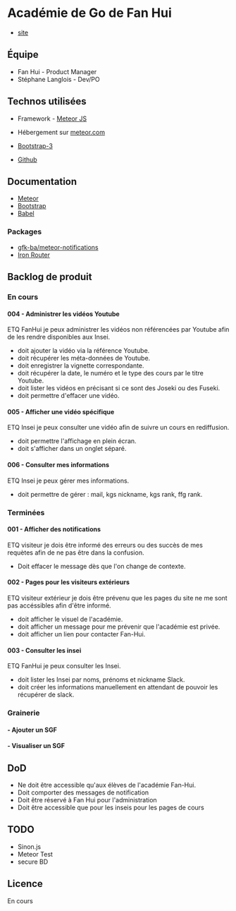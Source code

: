 # Académie de Go de Fan Hui
- [site](http://goacademie.github.io/fanhui/)

## Équipe
- Fan Hui - Product Manager
- Stéphane Langlois - Dev/PO

## Technos utilisées
- Framework - [Meteor JS](https://www.meteor.com/)
- Hébergement sur [meteor.com](fanhui.meteor.com)

- [Bootstrap-3](http://getbootstrap.com)
- [Github](https://github.com/goacademie/fanhui)

## Documentation
- [Meteor](http://docs.meteor.com/#/full)
- [Bootstrap](http://getbootstrap.com/components)
- [Babel](http://babeljs.io/docs/learn-es2015/)

### Packages
- [gfk-ba/meteor-notifications](https://github.com/gfk-ba/meteor-notifications/blob/master/README.md)
- [Iron Router](http://iron-meteor.github.io/iron-router/)

## Backlog de produit

### En cours

#### 004 - Administrer les vidéos Youtube
ETQ FanHui je peux administrer les vidéos non référencées par Youtube afin de les rendre disponibles aux Insei.
- doit ajouter la vidéo via la référence Youtube.
- doit récupérer les méta-données de Youtube.
- doit enregistrer la vignette correspondante.
- doit récupérer la date, le numéro et le type des cours par le titre Youtube.
- doit lister les vidéos en précisant si ce sont des Joseki ou des Fuseki.
- doit permettre d'effacer une vidéo.

#### 005 - Afficher une vidéo spécifique
ETQ Insei je peux consulter une vidéo afin de suivre un cours en rediffusion.
- doit permettre l'affichage en plein écran.
- doit s'afficher dans un onglet séparé.

#### 006 - Consulter mes informations
ETQ Insei je peux gérer mes informations.
- doit permettre de gérer : mail, kgs nickname, kgs rank, ffg rank.

### Terminées

#### 001 - Afficher des notifications
ETQ visiteur je dois être informé des erreurs ou des succès de mes requètes afin de ne pas être dans la confusion.
- Doit effacer le message dès que l'on change de contexte.

#### 002 - Pages pour les visiteurs extérieurs
ETQ visiteur extérieur je dois être prévenu que les pages du site ne me sont pas accéssibles afin d'être informé.
- doit afficher le visuel de l'académie.
- doit afficher un message pour me prévenir que l'académie est privée.
- doit afficher un lien pour contacter Fan-Hui.

#### 003 - Consulter les insei
ETQ FanHui je peux consulter les Insei.
- doit lister les Insei par noms, prénoms et nickname Slack.
- doit créer les informations manuellement en attendant de pouvoir les récupérer de slack.

### Grainerie

#### - Ajouter un SGF
#### - Visualiser un SGF

## DoD
- Ne doit être accessible qu'aux élèves de l'académie Fan-Hui.
- Doit comporter des messages de notification
- Doit être réservé à Fan Hui pour l'administration
- Doit être accessible que pour les inseis pour les pages de cours

## TODO
- Sinon.js
- Meteor Test
- secure BD

## Licence
En cours

